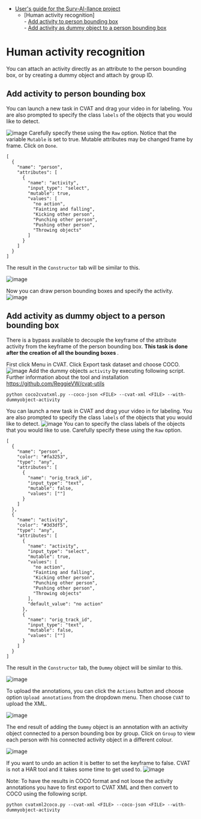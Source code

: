 - [User's guide for the Surv-AI-llance project](../README.md)</br>
  - [Human activity recognition]</br>
        - [Add activity to person bounding box](#add-activity-to-person-bounding-box)</br>
        - [Add activity as dummy object to a person bounding box](#add-activity-as-dummy-object-to-a-person-bounding-box)</br>

# Human activity recognition
You can attach an activity directly as an attribute to the person bounding box, or by creating a dummy object and attach by group ID.

## Add activity to person bounding box 

You can launch a new task in CVAT and drag your video in for labeling. You are also prompted to specify the class ``labels`` of the objects that you would like to detect. 

![image](https://user-images.githubusercontent.com/35894891/199858465-8ed36a86-d373-4401-97dd-b752c2cbd54c.png)
Carefully specify these using the ``Raw`` option. Notice that the variable ``Mutable`` is set to true. Mutable attributes may be changed frame by frame. Click on ``Done``.

```
[
  {
    "name": "person",
    "attributes": [
      {
        "name": "activity",
        "input_type": "select",
        "mutable": true,
        "values": [
          "no action",
          "Fainting and falling",
          "Kicking other person",
          "Punching other person",
          "Pushing other person",
          "Throwing objects"
        ]
      }
    ]
  }
]
```

The result in the ``Constructor`` tab will be similar to this.

![image](https://user-images.githubusercontent.com/35894891/201056811-c3a9a233-4ee7-4b3e-b855-83f07f4ba206.png)


Now you can draw person bounding boxes and specify the activity.
![image](https://user-images.githubusercontent.com/35894891/199813921-76f232d4-b9c5-4540-a2e8-a23028d62eb3.png)

## Add activity as dummy object to a person bounding box
There is a bypass available to decouple the keyframe of the attribute activity from the keyframe of the person bounding box. <b>This task is done after the creation of all the bounding boxes </b>.

First click Menu in CVAT. Click Export task dataset and choose COCO.
![image](https://user-images.githubusercontent.com/35894891/201472815-4b160644-cb7a-46a4-87f7-fd437d86ccdd.png)
Add the dummy objects ``activity`` by executing following script. Further information about the tool and installation https://github.com/ReggieVW/cvat-utils
```
python coco2cvatxml.py --coco-json <FILE> --cvat-xml <FILE> --with-dummyobject-activity
```
You can launch a new task in CVAT and drag your video in for labeling. You are also prompted to specify the class ``labels`` of the objects that you would like to detect. 
![image](https://user-images.githubusercontent.com/35894891/201473264-f5ebfbb7-125c-43e0-920f-98515747d573.png)
You can to specify the class labels of the objects that you would like to use. Carefully specify these using the ``Raw`` option. 

```
[
  {
    "name": "person",
    "color": "#fa3253",
    "type": "any",
    "attributes": [
      {
        "name": "orig_track_id",
        "input_type": "text",
        "mutable": false,
        "values": [""]
      }
    ]
  },
  {
    "name": "activity",
    "color": "#3d3df5",
    "type": "any",
    "attributes": [
      {
        "name": "activity",
        "input_type": "select",
        "mutable": true,
        "values": [
          "no action",
          "Fainting and falling",
          "Kicking other person",
          "Punching other person",
          "Pushing other person",
          "Throwing objects"
        ],
        "default_value": "no action"
      },
      {
        "name": "orig_track_id",
        "input_type": "text",
        "mutable": false,
        "values": [""]
      }
    ]
  }
]
```
The result in the ``Constructor`` tab, the ``Dummy`` object will be similar to this.

![image](https://user-images.githubusercontent.com/35894891/201473305-e7b6e543-a544-4d2e-8f89-cfff3c6812f2.png)

To upload the annotations, you can click the ``Actions`` button and choose option ``Upload annotations`` from the dropdown menu. Then choose ``CVAT`` to upload the XML.

![image](https://user-images.githubusercontent.com/35894891/201473486-1dca4185-0638-4268-813a-3814a316bfb3.png)

The end result of adding the ``Dummy`` object is an annotation with an activity object connected to a person bounding box by group. Click on ``Group`` to view each person with his connected activity object in a different colour.

![image](https://user-images.githubusercontent.com/35894891/201474221-117fcc36-e03e-442d-a8a2-fd4b31c18677.png)

If you want to undo an action it is better to set the keyframe to false. CVAT is not a HAR tool and it takes some time to get used to. 
![image](https://user-images.githubusercontent.com/35894891/202004340-485a6737-a6b3-4bcc-a795-103444e0c3fb.png)

Note: To have the results in COCO format and not loose the activity annotations you have to first export to CVAT XML and then convert to COCO using the following script.

```
python cvatxml2coco.py --cvat-xml <FILE> --coco-json <FILE> --with-dummyobject-activity
```






